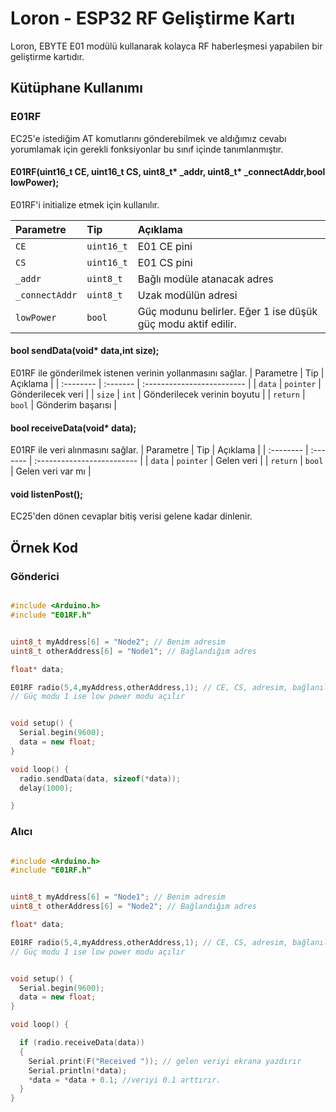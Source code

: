 
# Loron - ESP32 RF Geliştirme Kartı 

Loron, EBYTE E01 modülü kullanarak kolayca RF haberleşmesi yapabilen bir geliştirme kartıdır.




## Kütüphane Kullanımı

### E01RF 
EC25'e istediğim AT komutlarını gönderebilmek ve aldığımız cevabı yorumlamak için gerekli fonksiyonlar bu sınıf içinde tanımlanmıştır.

#### E01RF(uint16_t CE, uint16_t CS, uint8_t* _addr, uint8_t* _connectAddr,bool lowPower);
E01RF'i initialize etmek için kullanılır.

| Parametre | Tip     | Açıklama                |
| :-------- | :------- | :------------------------- |
| `CE` | `uint16_t` | E01 CE pini |
| `CS` | `uint16_t` | E01 CS pini |
| `_addr` | `uint8_t` | Bağlı modüle atanacak adres |
| `_connectAddr` | `uint8_t` | Uzak modülün adresi |
| `lowPower` | `bool` | Güç modunu belirler. Eğer 1 ise düşük güç modu aktif edilir. |

#### bool sendData(void* data,int size);
E01RF ile gönderilmek istenen verinin yollanmasını sağlar.
| Parametre | Tip     | Açıklama                |
| :-------- | :------- | :------------------------- |
| `data` | `pointer` | Gönderilecek veri |
| `size` | `int` | Gönderilecek verinin boyutu |
| `return` | `bool` | Gönderim başarısı |

#### bool receiveData(void* data);
E01RF ile veri alınmasını sağlar.
| Parametre | Tip     | Açıklama                |
| :-------- | :------- | :------------------------- |
| `data` | `pointer` | Gelen veri |
| `return` | `bool` | Gelen veri var mı  |

#### void listenPost();
EC25'den dönen cevaplar bitiş verisi gelene kadar dinlenir.

## Örnek Kod

### Gönderici

```cpp

#include <Arduino.h>
#include "E01RF.h"


uint8_t myAddress[6] = "Node2"; // Benim adresim
uint8_t otherAddress[6] = "Node1"; // Bağlandığım adres

float* data;

E01RF radio(5,4,myAddress,otherAddress,1); // CE, CS, adresim, bağlanılacak adres, güç modu
// Güç modu 1 ise low power modu açılır 


void setup() {
  Serial.begin(9600);
  data = new float; 
} 

void loop() {
  radio.sendData(data, sizeof(*data));
  delay(1000); 

}
```

### Alıcı

```cpp

#include <Arduino.h>
#include "E01RF.h"


uint8_t myAddress[6] = "Node1"; // Benim adresim
uint8_t otherAddress[6] = "Node2"; // Bağlandığım adres

float* data;

E01RF radio(5,4,myAddress,otherAddress,1); // CE, CS, adresim, bağlanılacak adres, güç modu
// Güç modu 1 ise low power modu açılır 


void setup() {
  Serial.begin(9600);
  data = new float; 
} 

void loop() {

  if (radio.receiveData(data))
  {
    Serial.print(F("Received ")); // gelen veriyi ekrana yazdırır
    Serial.println(*data);
    *data = *data + 0.1; //veriyi 0.1 arttırır.
  } 
}
```
